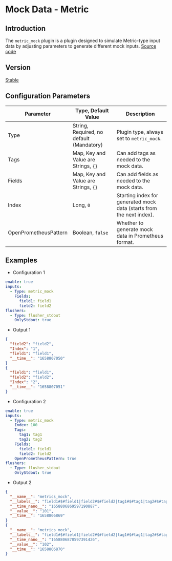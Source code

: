 # Mock Data - Metric

## Introduction

The `metric_mock` plugin is a plugin designed to simulate Metric-type input data by adjusting parameters to generate different mock inputs. [Source code](https://github.com/alibaba/ilogtail/blob/main/plugins/input/mock/input_mock.go)

## Version

[Stable](../stability-level.md)

## Configuration Parameters

| Parameter | Type, Default Value | Description |
| --- | --- | --- |
| Type | String, Required, no default (Mandatory) | Plugin type, always set to `metric_mock`. |
| Tags | Map, Key and Value are Strings, `{}` | Can add tags as needed to the mock data. |
| Fields | Map, Key and Value are Strings, `{}` | Can add fields as needed to the mock data. |
| Index | Long, `0` | Starting index for generated mock data (starts from the next index). |
| OpenPrometheusPattern | Boolean, `false` | Whether to generate mock data in Prometheus format. |

## Examples

* Configuration 1

```yaml
enable: true
inputs:
  - Type: metric_mock
    Fields:
      field1: field1
      field2: field2
flushers:
  - Type: flusher_stdout
    OnlyStdout: true
```

* Output 1

```json
{
  "field2": "field2",
  "Index": "1",
  "field1": "field1",
  "__time__": "1658807050"
}
{
  "field1": "field1",
  "field2": "field2",
  "Index": "2",
  "__time__": "1658807051"
}
```

* Configuration 2

```yaml
enable: true
inputs:
  - Type: metric_mock
    Index: 100
    Tags:
      tag1: tag1
      tag2: tag2
    Fields:
      field1: field1
      field2: field2
    OpenPrometheusPattern: true
flushers:
  - Type: flusher_stdout
    OnlyStdout: true
```

* Output 2

```json
{
  "__name__": "metrics_mock",
  "__labels__": "field1#$#field1|field2#$#field2|tag1#$#tag1|tag2#$#tag2",
  "__time_nano__": "1658806869597190887",
  "__value__": "101",
  "__time__": "1658806869"
}
{
  "__name__": "metrics_mock",
  "__labels__": "field1#$#field1|field2#$#field2|tag1#$#tag1|tag2#$#tag2",
  "__time_nano__": "1658806870597391426",
  "__value__": "102",
  "__time__": "1658806870"
}
```
